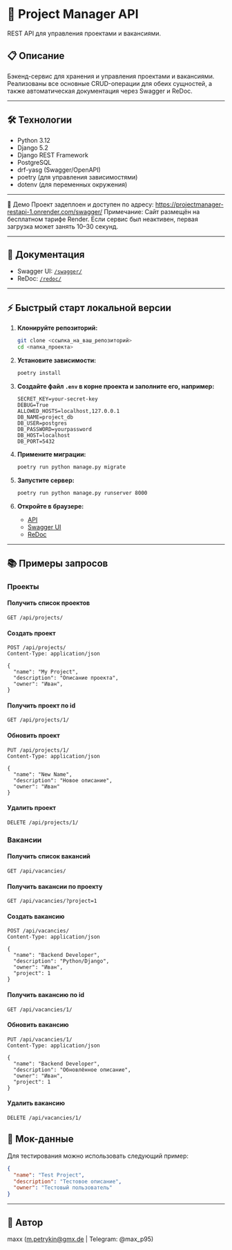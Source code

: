 # 🚀 Project Manager API

REST API для управления проектами и вакансиями.

## 📋 Описание

Бэкенд-сервис для хранения и управления проектами и вакансиями.
Реализованы все основные CRUD-операции для обеих сущностей, а также автоматическая
документация через Swagger и ReDoc.

---

## 🛠️ Технологии

- Python 3.12
- Django 5.2
- Django REST Framework
- PostgreSQL
- drf-yasg (Swagger/OpenAPI)
- poetry (для управления зависимостями)
- dotenv (для переменных окружения)

---
🚀 Демо
Проект задеплоен и доступен по адресу:
https://projectmanager-restapi-1.onrender.com/swagger/
Примечание:
Сайт размещён на бесплатном тарифе Render. Если сервис был неактивен, первая загрузка
может занять 10–30 секунд.

---

## 📝 Документация
- Swagger UI: [`/swagger/`](https://projectmanager-restapi-1.onrender.com/swagger/)
- ReDoc: [`/redoc/`](https://projectmanager-restapi-1.onrender.com/redoc/)

---

## ⚡ Быстрый старт локальной версии

1. **Клонируйте репозиторий:**
    ```bash
    git clone <ссылка_на_ваш_репозиторий>
    cd <папка_проекта>
    ```

2. **Установите зависимости:**
    ```bash
    poetry install
    ```

3. **Создайте файл `.env` в корне проекта и заполните его, например:**
    ```
    SECRET_KEY=your-secret-key
    DEBUG=True
    ALLOWED_HOSTS=localhost,127.0.0.1
    DB_NAME=project_db
    DB_USER=postgres
    DB_PASSWORD=yourpassword
    DB_HOST=localhost
    DB_PORT=5432
    ```

4. **Примените миграции:**
    ```bash
    poetry run python manage.py migrate
    ```

5. **Запустите сервер:**
    ```bash
    poetry run python manage.py runserver 8000
    ```

6. **Откройте в браузере:**
    - [API](http://127.0.0.1:8000/api/projects/)
    - [Swagger UI](http://127.0.0.1:8000/swagger/)
    - [ReDoc](http://127.0.0.1:8000/redoc/)

---

## 📚 Примеры запросов

### Проекты

#### Получить список проектов
```http
GET /api/projects/
```

#### Создать проект
```http
POST /api/projects/
Content-Type: application/json

{
  "name": "My Project",
  "description": "Описание проекта",
  "owner": "Иван",
}
```

#### Получить проект по id
```http
GET /api/projects/1/
```

#### Обновить проект
```http
PUT /api/projects/1/
Content-Type: application/json

{
  "name": "New Name",
  "description": "Новое описание",
  "owner": "Иван"
}
```

#### Удалить проект
```http
DELETE /api/projects/1/
```

### Вакансии

#### Получить список вакансий
```http
GET /api/vacancies/
```

#### Получить вакансии по проекту
```http
GET /api/vacancies/?project=1
```

#### Создать вакансию
```http
POST /api/vacancies/
Content-Type: application/json

{
  "name": "Backend Developer",
  "description": "Python/Django",
  "owner": "Иван",
  "project": 1
}
```

#### Получить вакансию по id
```http
GET /api/vacancies/1/
```

#### Обновить вакансию
```http
PUT /api/vacancies/1/
Content-Type: application/json

{
  "name": "Backend Developer",
  "description": "Обновлённое описание",
  "owner": "Иван",
  "project": 1
}
```

#### Удалить вакансию
```http
DELETE /api/vacancies/1/
```



## 🧪 Мок-данные
Для тестирования можно использовать следующий пример:

```json
{
  "name": "Test Project",
  "description": "Тестовое описание",
  "owner": "Тестовый пользователь"
}
```

---

## 👤 Автор
maxx (m.petrykin@gmx.de | Telegram: @max_p95)
